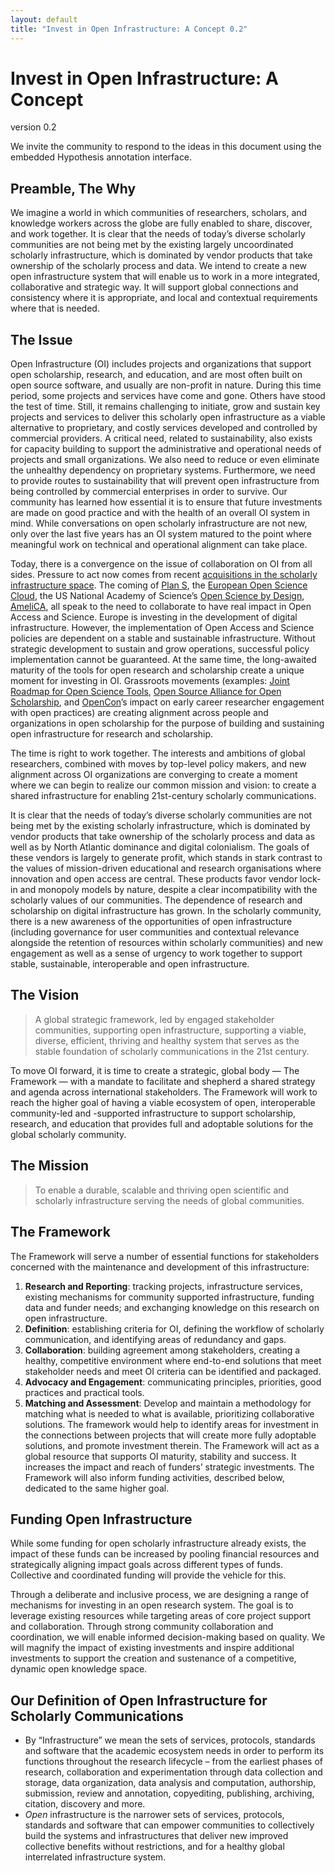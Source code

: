 ```yaml
---
layout: default
title: "Invest in Open Infrastructure: A Concept 0.2"
---
```


# Invest in Open Infrastructure: A Concept
version 0.2

We invite the community to respond to the ideas in this document using the embedded Hypothesis annotation interface.

## Preamble, The Why
We imagine a world in which communities of researchers, scholars, and knowledge workers across the globe are fully enabled to share, discover, and work together. It is clear that the needs of today’s diverse scholarly communities are not being met by the existing largely uncoordinated scholarly infrastructure, which is dominated by vendor products that take ownership of the scholarly process and data. We intend to create a new open infrastructure system that will enable us to work in a more integrated, collaborative and strategic way. It will support global connections and consistency where it is appropriate, and local and contextual requirements where that is needed.

## The Issue
Open Infrastructure (OI) includes projects and organizations that support open scholarship, research, and education, and are most often built on open source software, and usually are non-profit in nature. During this time period, some projects and services have come and gone. Others have stood the test of time. Still, it remains challenging to initiate, grow and sustain key projects and services to deliver this scholarly open infrastructure as a viable alternative to proprietary, and costly services developed and controlled by commercial providers. A critical need, related to sustainability, also exists for capacity building to support the administrative and operational needs of projects and small organizations. We also need to reduce or even eliminate the unhealthy dependency on proprietary systems. Furthermore, we need to provide routes to sustainability that will prevent open infrastructure from being controlled by commercial enterprises in order to survive. Our community has learned how essential it is to ensure that future investments are made on good practice and with the health of an overall OI system in mind. While conversations on open scholarly infrastructure are not new, only over the last five years has an OI system matured to the point where meaningful work on technical and operational alignment can take place.

Today, there is a convergence on the issue of collaboration on OI from all sides. Pressure to act now comes from recent <a href="https://scholarlykitchen.sspnet.org/2017/08/02/elsevier-acquires-bepress/">acquisitions in the scholarly infrastructure space</a>. The coming of <a href="https://www.coalition-s.org/">Plan S</a>, the <a href="https://ec.europa.eu/research/openscience/index.cfm?pg=open-science-cloud">European Open Science Cloud</a>, the US National Academy of Science’s <a href="https://www.nap.edu/catalog/25116/open-science-by-design-realizing-a-vision-for-21st-century">Open Science by Design</a>, <a href="http://www.amelica.org/en/">AmeliCA</a>, all speak to the need to collaborate to have real impact in Open Access and Science. Europe is investing in the development of digital infrastructure. However, the implementation of Open Access and Science policies are dependent on a stable and sustainable infrastructure. Without strategic development to sustain and grow operations, successful policy implementation cannot be guaranteed. At the same time, the long-awaited maturity of the tools for open research and scholarship create a unique moment for investing in OI. Grassroots movements (examples: <a href="https://jrost.org/">Joint Roadmap for Open Science Tools</a>, <a href="https://osaos.codeforscience.org/">Open Source Alliance for Open Scholarship</a>, and <a href="https://www.opencon2018.org/">OpenCon</a>’s impact on early career researcher engagement with open practices) are creating alignment across people and organizations in open scholarship for the purpose of building and sustaining open infrastructure for research and scholarship.

The time is right to work together. The interests and ambitions of global researchers, combined with moves by top-level policy makers, and new alignment across OI organizations are converging to create a moment where we can begin to realize our common mission and vision: to create a shared infrastructure for enabling 21st-century scholarly communications.

It is clear that the needs of today’s diverse scholarly communities are not being met by the existing scholarly infrastructure, which is dominated by vendor products that take ownership of the scholarly process and data as well as by North Atlantic dominance and digital colonialism. The goals of these vendors is largely to generate profit, which stands in stark contrast to the values of mission-driven educational and research organisations where innovation and open access are central. These products favor vendor lock-in and monopoly models by nature, despite a clear incompatibility with the scholarly values of our communities. The dependence of research and scholarship on digital infrastructure has grown. In the scholarly community, there is a new awareness of the opportunities of open infrastructure (including governance for user communities and contextual relevance alongside the retention of resources within scholarly communities) and new engagement as well as a sense of urgency to work together to support stable, sustainable, interoperable and open infrastructure.

## The Vision
> A global strategic framework, led by engaged stakeholder communities, supporting open infrastructure, supporting a viable, diverse, efficient, thriving and healthy system that serves as the stable foundation of scholarly communications in the 21st century.

To move OI forward, it is time to create a strategic, global body — The Framework — with a mandate to facilitate and shepherd a shared strategy and agenda across international stakeholders. The Framework will work to reach the higher goal of having a viable ecosystem of open, interoperable community-led and -supported infrastructure to support scholarship, research, and education that provides full and adoptable solutions for the global scholarly community.

## The Mission
> To enable a durable, scalable and thriving open scientific and scholarly infrastructure serving the needs of global communities.

## The Framework
The Framework will serve a number of essential functions for stakeholders concerned with the maintenance and development of this infrastructure:
1. **Research and Reporting**: tracking projects, infrastructure services, existing mechanisms for community supported infrastructure, funding data and funder needs; and exchanging knowledge on this research on open infrastructure.
1. **Definition**: establishing criteria for OI, defining the workflow of scholarly communication, and identifying areas of redundancy and gaps.
1. **Collaboration**: building agreement among stakeholders, creating a healthy, competitive environment where end-to-end solutions that meet stakeholder needs and meet OI criteria can be identified and packaged.
1. **Advocacy and Engagement**: communicating principles, priorities, good practices and practical tools.
1. **Matching and Assessment**: Develop and maintain a methodology for matching what is needed to what is available, prioritizing collaborative solutions. The framework would help to identify areas for investment in the connections between projects that will create more fully adoptable solutions, and promote investment therein.
The Framework will act as a global resource that supports OI maturity, stability and success. It increases the impact and reach of funders’ strategic investments. The Framework will also inform funding activities, described below, dedicated to the same higher goal.

## Funding Open Infrastructure
While some funding for open scholarly infrastructure already exists, the impact of these funds can be increased by pooling financial resources and strategically aligning impact goals across different types of funds. Collective and coordinated funding will provide the vehicle for this.

Through a deliberate and inclusive process, we are designing a range of mechanisms for investing in an open research system. The goal is to leverage existing resources while targeting areas of core project support and collaboration. Through strong community collaboration and coordination, we will enable informed decision-making based on quality. We will magnify the impact of existing investments and inspire additional investments to support the creation and sustenance of a competitive, dynamic open knowledge space.

## Our Definition of Open Infrastructure for Scholarly Communications
- By “Infrastructure” we mean the sets of services, protocols, standards and software that the academic ecosystem needs in order to perform its functions throughout the research lifecycle – from the earliest phases of research, collaboration and experimentation through data collection and storage, data organization, data analysis and computation, authorship, submission, review and annotation, copyediting, publishing, archiving, citation, discovery and more.
- _Open_ infrastructure is the narrower sets of services, protocols, standards and software that can empower communities to collectively build the systems and infrastructures that deliver new improved collective benefits without restrictions, and for a healthy global interrelated infrastructure system.
